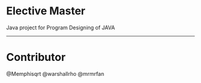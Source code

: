 # Elective Master

Java project for Program Designing of JAVA

***

# Contributor

@Memphisqrt
@warshallrho
@mrmrfan
